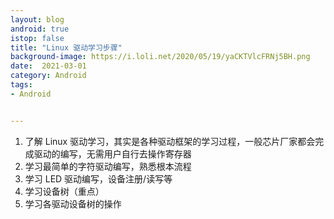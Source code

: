```yaml
---
layout: blog 
android: true 
istop: false
title: "Linux 驱动学习步骤" 
background-image: https://i.loli.net/2020/05/19/yaCKTVlcFRNj5BH.png
date:  2021-03-01
category: Android
tags: 
- Android


---
```


1. 了解 Linux 驱动学习，其实是各种驱动框架的学习过程，一般芯片厂家都会完成驱动的编写，无需用户自行去操作寄存器
2. 学习最简单的字符驱动编写，熟悉根本流程
3. 学习 LED 驱动编写，设备注册/读写等
4. 学习设备树（重点）
5. 学习各驱动设备树的操作